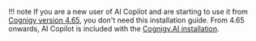 !!! note
    If you are a new user of AI Copilot and are starting to use it from [Cognigy version 4.65](https://docs.cognigy.com/release-notes/4.65/), you don't need this installation guide. From 4.65 onwards, AI Copilot is included with the [Cognigy.AI installation](https://docs.cognigy.com/ai/installation/overview/).
